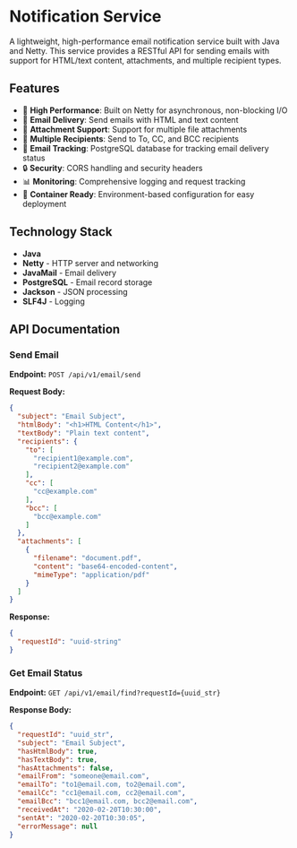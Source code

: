 # Notification Service

A lightweight, high-performance email notification service built with Java and Netty. This service provides a RESTful
API for sending emails with support for HTML/text content, attachments, and multiple recipient types.

## Features

- 🚀 **High Performance**: Built on Netty for asynchronous, non-blocking I/O
- 📧 **Email Delivery**: Send emails with HTML and text content
- 📎 **Attachment Support**: Support for multiple file attachments
- 👥 **Multiple Recipients**: Send to To, CC, and BCC recipients
- 💾 **Email Tracking**: PostgreSQL database for tracking email delivery status
- 🔒 **Security**: CORS handling and security headers
- 📊 **Monitoring**: Comprehensive logging and request tracking
- 🐳 **Container Ready**: Environment-based configuration for easy deployment

## Technology Stack

- **Java**
- **Netty** - HTTP server and networking
- **JavaMail** - Email delivery
- **PostgreSQL** - Email record storage
- **Jackson** - JSON processing
- **SLF4J** - Logging

## API Documentation

### Send Email

**Endpoint:** `POST /api/v1/email/send`

**Request Body:**

```json
{
  "subject": "Email Subject",
  "htmlBody": "<h1>HTML Content</h1>",
  "textBody": "Plain text content",
  "recipients": {
    "to": [
      "recipient1@example.com",
      "recipient2@example.com"
    ],
    "cc": [
      "cc@example.com"
    ],
    "bcc": [
      "bcc@example.com"
    ]
  },
  "attachments": [
    {
      "filename": "document.pdf",
      "content": "base64-encoded-content",
      "mimeType": "application/pdf"
    }
  ]
}
```

**Response:**

```json
{
  "requestId": "uuid-string"
}
```

### Get Email Status

**Endpoint:** `GET /api/v1/email/find?requestId={uuid_str}`

**Response Body:**

```json
{
  "requestId": "uuid_str",
  "subject": "Email Subject",
  "hasHtmlBody": true,
  "hasTextBody": true,
  "hasAttachments": false,
  "emailFrom": "someone@email.com",
  "emailTo": "to1@email.com, to2@email.com",
  "emailCc": "cc1@email.com, cc2@email.com",
  "emailBcc": "bcc1@email.com, bcc2@email.com",
  "receivedAt": "2020-02-20T10:30:00",
  "sentAt": "2020-02-20T10:30:05",
  "errorMessage": null
}
```
